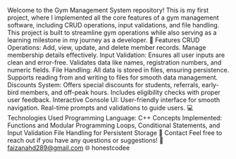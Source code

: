 Welcome to the Gym Management System repository! This is my first project, where I implemented all the core features of a gym management software, including CRUD operations, input validations, and file handling. This project is built to streamline gym operations while also serving as a learning milestone in my journey as a developer.
📝 Features
CRUD Operations:
Add, view, update, and delete member records.
Manage membership details effectively.
Input Validation:
Ensures all user inputs are clean and error-free.
Validates data like names, registration numbers, and numeric fields.
File Handling:
All data is stored in files, ensuring persistence.
Supports reading from and writing to files for smooth data management.
Discounts System:
Offers special discounts for students, referrals, early-bird members, and off-peak hours.
Includes eligibility checks with proper user feedback.
Interactive Console UI:
User-friendly interface for smooth navigation.
Real-time prompts and validations to guide users.
💻 Technologies Used
Programming Language: C++
Concepts Implemented:
Functions and Modular Programming
Loops, Conditional Statements, and Input Validation
File Handling for Persistent Storage
📧 Contact
Feel free to reach out if you have any questions or suggestions!
📩 faizanahd289@gmail.com
🌐 honestcodee
